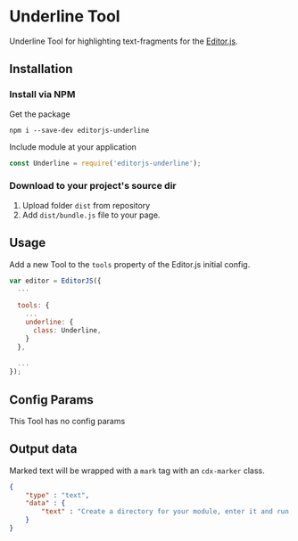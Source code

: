 # Underline Tool

Underline Tool for highlighting text-fragments for the [Editor.js](https://editorjs.io).

## Installation

### Install via NPM

Get the package

```shell
npm i --save-dev editorjs-underline
```

Include module at your application

```javascript
const Underline = require('editorjs-underline');
```

### Download to your project's source dir

1. Upload folder `dist` from repository
2. Add `dist/bundle.js` file to your page.

## Usage

Add a new Tool to the `tools` property of the Editor.js initial config.

```javascript
var editor = EditorJS({
  ...
  
  tools: {
    ...
    underline: {
      class: Underline,
    }
  },
  
  ...
});
```

## Config Params

This Tool has no config params

## Output data

Marked text will be wrapped with a `mark` tag with an `cdx-marker` class.

```json
{
    "type" : "text",
    "data" : {
        "text" : "Create a directory for your module, enter it and run <span class=\"cdx-underline\">npm init</span> command."
    }
}
```
